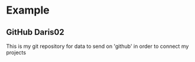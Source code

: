 # Example
## GitHub Daris02
This is my git repository for data to send on 'github' in order to connect my projects